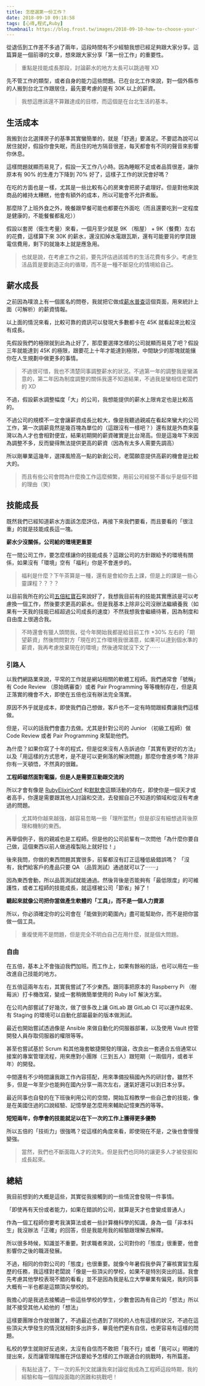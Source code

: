 ```yaml
---
title: 怎麼選第一份工作？
date: 2018-09-10 09:18:58
tags: [心得,程式,Ruby]
thumbnail: https://blog.frost.tw/images/2018-09-10-how-to-choose-your-first-job/thumbnail.jpg
---
```


從退伍到工作差不多過了兩年，這段時間有不少經驗我想已經足夠跟大家分享。這篇算是一個前導的文章，想來跟大家分享「第一份工作」的重要性。

> 重點是技能成長那段，討論薪水的地方太長可以跳過喔 XD

<!--more-->

先不管工作的類型，或者自身的能力這些問題。已在台北工作來說，對一個外縣市的人搬到台北工作跟居住，最先要考慮的是有 30K 以上的薪資。

> 我想這應該還不算難達成的目標，而這個是在台北生活的基本。

## 生活成本

我搬到台北選擇房子的基準其實蠻簡單的，就是「舒適」要滿足。不要認為說可以居住就好，假設你會失眠，而且住的地方隔音很差，每天都會有不同的聲音來影響你休息。

這樣問題就顯而易見了，假設一天工作八小時。因為睡眠不足或者品質很差，讓你原本有 90% 的生產力下降到 70% 好了，這樣子工作的狀況會好嗎？

在吃的方面也是ㄧ樣，尤其是一些比較有心的房東會把房子處理好。但是對他來說商品的維持太糟糕，他會有額外的成本，所以可能會不允許煮飯。

那麼除了上班外食之外，晚餐跟早餐可能也都要在外面吃（而且還要吃到一定程度是健康的，不能餐餐都亂吃））

假設以套房（衛生考量）來看，一個月至少就是 9K （租屋） + 9K（餐費）左右的花費，這樣算下來 30K 的薪水，還沒扣掉水電跟瓦斯，還有可能要背的學貸跟電信費用，剩下的就幾本上就是應急用。

> 也就是說，在考慮工作之前，要先評估過該城市的生活花費有多少。考慮生活品質是要創造正向的循環，而不是一種不斷惡化的情境給自己。

## 薪水成長

之前因為噗浪上有一個匿名的問卷，我就把它做成[薪水普查](https://frost.tw/plurk-salary/)這個頁面，用來統計上面（可解析）的薪資情報。

以上面的情況來看，比較可靠的資訊可以發現大多數都卡在 45K 就看起來比較沒有成長。

先假設我們的極限就到此為止好了，那麼要選擇怎樣的公司就顯而易見了吧？假設三年就能達到 45K 的極限，跟要花上十年才能達到極限，中間缺少的那塊就能攘你在人生規劃中做更多的事情。

> 不過很可惜，我也不清楚同事調整薪水的狀況。不過第一年的調整我是蠻滿意的，第二年因為制度調整的關係我還不知道結果，不過我是蠻相信老闆們的 XD

不過，假設薪水調整幅度「大」的公司，我想能提供的薪水上限肯定也是比較高的。

不過公司的規模不一定會讓薪資成長比較大，像是我聽過親戚在看起來蠻大的公司工作，第一次調薪竟然是幾百塊為單位的（這跟沒有一樣吧？）還有就是外商來臺灣以為人才也會相對便宜，結果初期開的薪資確實是比台灣高。但是這幾年下來因為調整不多，反而變得無法提供更高的薪資（因為有太多人需要先調高）

所以剛畢業這幾年，選擇風險高一點的新創公司，老闆願意提供高薪的機會是比較大的。

> 而且有些公司會問為什麼換工作這麼頻繁，用前公司經營不善似乎是個不錯的理由（笑）

## 技能成長

既然我們已經知道薪水方面該怎麼評估，再接下來我們要看，而且要看的「很注重」的就是技能成長這一塊。

**薪水少沒關係，公司給的環境更重要**

在一間公司工作，要怎麼樣讓你的技能成長？這跟公司的方針跟給予的環境有關係，如果沒有「環境」空有「福利」你是不會進步的。

> 福利是什麼？下午茶算是一種，還有是會給你去上課，但是上的課是一些心靈課程？？？？

以目前我所在的公司[五倍紅寶石](https://5xruby.tw)來說好了，我想我目前有的技能其實應該是可以考慮換一個工作，然後要求更高的薪水。但是我基本上除非公司沒辦法繼續養我（如果有一天我的技能已經超過公司成長的速度）不然我想我會繼續待著，因為制度和自由度上很適合我。

> 不時還會有獵人頭問我，從今年開始我都是給目前工作 +30% 左右的「期望薪資」然後問問對方「現在的工作環境我很滿意，如果可以達到個水準的薪資，我再考慮放棄現在的環境」然後通常就沒下文了⋯⋯

### 引路人

以我們網路業來說，平常的工作就是網站相關的軟體工程師。我們通常會「號稱」有 Code Review （原始碼審查）或者 Pair Programming 等等機制存在，但是真正落實的機會不大，即使在五倍也沒有辦法完全落實。

原因不外乎就是成本，即使我們自己想做，客戶也不一定有時間跟經費讓我們這樣做。

但是，可以的話我們會盡力去做。尤其是針對公司的 Junior （初級工程師）做 Code Review 或者 Pair Programming 來幫助他們。

為什麼？如果你寫了十年的程式，但是從來沒有人告訴過你「其實有更好的方法」以及「用這樣的方式思考，是不是可以更俐落的解決問題」那麼你會進步嗎？除非你有一天頓悟，不然真的很難。

**工程師雖然面對電腦，但是人是需要互動跟交流的**

所以才會有像是 [RubyElixirConf](https://2018.rubyconf.tw/) 和[默默會](https://www.facebook.com/rubymokumokukai/)這類活動的存在，即使你是一個天才或者高手，你還是需要跟其他人討論和交流，去發掘自己不知道的領域和從沒有考慮過的問題。

> 尤其時你越來越強，越容易忽略一些「理所當然」但是卻沒有細想過背後原理和機制的東西。

再舉個例子，我的親戚也是工程師。但是他的公司前輩有一次問他「為什麼你要自己做，這個東西以前人做過複製貼上就好拉！」

後來我問，你做的東西問題其實很多，前輩都沒有訂正這種低級錯誤嗎？
「沒有，我們給客戶的產品只要 QA （品質測試）通過就可以了⋯⋯」

因為東西會動，所以品質測試就能通過。然後背後是否能夠有「最低限度」的可維護性，或者工程師的技能成長，就這樣被公司「節省」掉了！

**聽起來就像公司把你當做產生軟體的「工具」，而不是一個人力資源**

所以，你必須確定你的公司會在「能做到的範圍內」盡可能幫助你，而不是把你當做一個工具。

> 重複使用不是問題，但是完全不明白自己在用什麼，就是個大問題。

### 自由

在五倍，基本上不會強迫我們加班。而工作上，如果有餘裕的話，也可以用在一些改進自己技能的地方。

在五倍這兩年左右，其實我嘗試了不少東西。跟同事把原本的 Raspberry Pi （樹莓派）打卡機改寫，變成一套稍微簡單使用的 Ruby IoT 解決方案。

在公司內部嘗試了好幾次，做了很多改上讓 GitLab 跟 GitLab CI 可以運作起來、有 Staging 的環境可以自動化部屬最新的版本做測試。

最近也開始嘗試透過像是 Ansible 來做自動化的伺服器部署，以及使用 Vault 控管開發人員存取伺服器的權限等等。

甚至也嘗試基於 Scrum 和其他幾套敏捷開發的理論，改良出一套適合五倍通常以接案的專案管理流程，用來應對小團隊（三到五人）跟短期（一兩個月，或者半年）的開發。

中間還有不少時間讓我跟工作內容搭配，用來準備投稿國內外的研討會。雖然不多，但是一年至少也能夠在國內分享一兩次左右，運氣好還可以到日本分享。

最近同事也自發的在下班後利用公司的空間，開始互相教學一些自己會的技能，像是在美國住過的口說經驗、記憶學是怎麼用來輔助記憶東西的等等。

**短短兩年，你學會的技能就足以在下一次的工作上獲得更多優勢**

所以五倍的「技術力」很強嗎？從這樣的角度來看，即使現在不是，之後也會慢慢變強。

> 當然，我們也不斷面臨人才的流失。但是我們也同時的讓更多人才被發掘和成長起來。

## 總結

我目前想到的大概是這些，其實從我接觸到的一些情況會發現一件事情。

「即使再有天份或者能力，如果在錯誤的公司，就算是天才也會變成普通人」

作為一個工程師你要考我演算法或者一些計算機科學的知識，身為一個「非本科生」我沒辦法「正確」的回答，但是我能用我的經驗跟理解去解釋。

所以很多時候，知識並不重要。對求職者來說，公司對你的「態度」很重要，他會影響你之後的職涯發展。

不過，相同的你對公司的「態度」也很重要。就像今年暑假我參與了審核實習生履歷的任務，我這樣對老闆說「像是一些頂尖的學校，如果不是特別突出的話，我會先考慮其他學校表現不錯的看看」並不是因為我是私立大學畢業有偏見，我的同事大概有一半也都是這類頂尖學校的。

我擔心的是我過去接觸過一些這些學校的學生，少數會因為有自己的「想法」所以就不接受其他人給他的「想法」

這樣要團隊合作就很難了，不過最近也遇到了同校的人也有這樣的狀況，不過在這些頂尖大學發生的情況就相對多出許多，畢竟他們更有自信，也更容易有這樣的問題。

私校的學生就剛好反過來，太沒有自信而不敢把「我不行」或者「我可以」明確的提出來，反而讓管理階層在評估要給予怎樣的工作跟適合的挑戰時，有所篇差。

> 有點扯遠了，下一次的系列文就讓我來討論從我成為工程師這段時期，我的經驗和每一個階段面臨的困難和挑戰吧！
